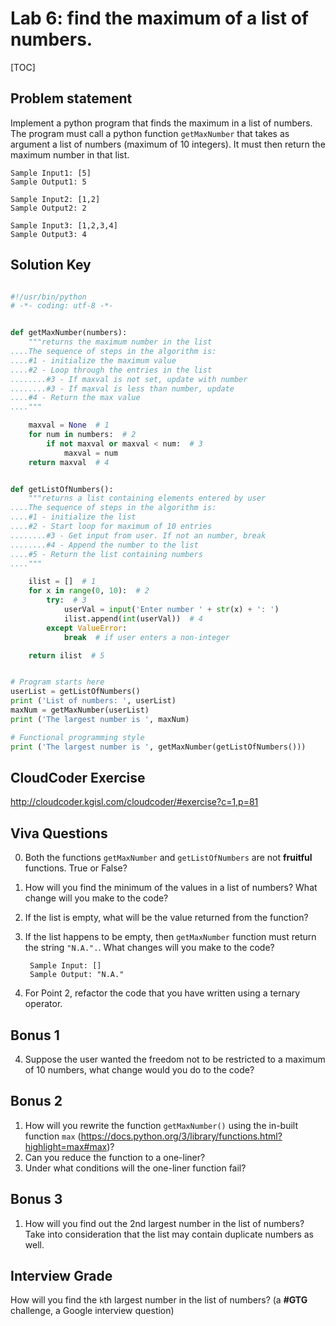 
# Lab 6: find the maximum of a list of numbers. 

[TOC]

## Problem statement 

Implement a python program that finds the maximum in a list of numbers. The program must call a python function `getMaxNumber` that takes as argument a list of numbers (maximum of 10 integers). It must then return the maximum number in that list. 

	Sample Input1: [5]
	Sample Output1: 5
	
	Sample Input2: [1,2]
	Sample Output2: 2
	
	Sample Input3: [1,2,3,4]
	Sample Output3: 4


## Solution Key

```python 

#!/usr/bin/python
# -*- coding: utf-8 -*-


def getMaxNumber(numbers):
    """returns the maximum number in the list
....The sequence of steps in the algorithm is:
....#1 - initialize the maximum value
....#2 - Loop through the entries in the list
........#3 - If maxval is not set, update with number
........#3 - If maxval is less than number, update
....#4 - Return the max value
...."""

    maxval = None  # 1
    for num in numbers:  # 2
        if not maxval or maxval < num:  # 3
            maxval = num
    return maxval  # 4


def getListOfNumbers():
    """returns a list containing elements entered by user
....The sequence of steps in the algorithm is:
....#1 - initialize the list
....#2 - Start loop for maximum of 10 entries
........#3 - Get input from user. If not an number, break
........#4 - Append the number to the list
....#5 - Return the list containing numbers
...."""

    ilist = []  # 1
    for x in range(0, 10):  # 2
        try:  # 3
            userVal = input('Enter number ' + str(x) + ': ')
            ilist.append(int(userVal))  # 4
        except ValueError:
            break  # if user enters a non-integer

    return ilist  # 5


# Program starts here
userList = getListOfNumbers()
print ('List of numbers: ', userList)
maxNum = getMaxNumber(userList)
print ('The largest number is ', maxNum)

# Functional programming style
print ('The largest number is ', getMaxNumber(getListOfNumbers()))

```


## CloudCoder Exercise 

http://cloudcoder.kgisl.com/cloudcoder/#exercise?c=1,p=81 


## Viva Questions 

0. Both the functions `getMaxNumber` and `getListOfNumbers` are not **fruitful** functions. True or False? 
1. How will you find the minimum of the values in a list of numbers? What change will you make to the code? 
2. If the list is empty, what will be the value returned from the function? 
3. If the list happens to be empty, then `getMaxNumber` function must return the string `"N.A.".`. What changes will you make to the code? 
		
		Sample Input: []     
		Sample Output: "N.A." 

3. For Point 2, refactor the code that you have written using a ternary operator. 


## Bonus 1 
4. Suppose the user wanted the freedom not to be restricted to a maximum of 10 numbers, what change would you do to the code? 

## Bonus 2 
1. How will you rewrite the function `getMaxNumber()` using the in-built function `max` (https://docs.python.org/3/library/functions.html?highlight=max#max)? 
2. Can you reduce the function to a one-liner? 
3. Under what conditions will the one-liner function fail? 

## Bonus 3

1. How will you find out the 2nd largest number in the list of numbers? Take into consideration that the list may contain duplicate numbers as well. 


## Interview Grade 
How will you find the `k`th largest number in the list of numbers? (a **#GTG** challenge, a Google interview question) 




 
